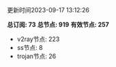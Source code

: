 更新时间2023-09-17 13:12:26

**总订阅: 73**
**总节点: 919**
**有效节点: 257**
- v2ray节点: 223
- ss节点: 8
- trojan节点: 26
